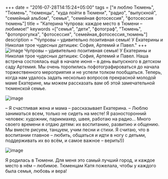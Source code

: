 +++
date = "2016-07-28T14:15:24+05:00"
tags = ["я люблю Тюмень", "Тюмень", "тюменцы", "куда пойти в Тюмени", "радио", "выпускной", "семейный альбом", "семья", "семейная фотосессия", "фотосессия тюмень"]
title = "Катерина Чупрова: каждое место в Тюмени – любимое!"
keywords =["семья", "дети", "фотограф", "Тюмень", "фотопрогулка", "фотосессия", "семейная_фотосессия_тюмень"]
description = "Чупровы – удивительно позитивная семья! У Екатерины и Николая трое чудесных детишек: София, Артемий и Павел."
+++
![image](/post/chuprovi_first.jpg)
Чупровы – удивительно позитивная семья! У Екатерины и Николая трое чудесных детишек: София, Артемий и Павел. 
Наша встреча состоялась ещё в начале июня – в день выпускного в детском саду Артемия. Мы очень торопились пофотографироваться до начала торжественного мероприятия 
и не успели толком пообщаться. Теперь, когда нам удалось задать несколько вопросов прекрасной молодой маме Екатерине, мы можем рассказать вам об этой замечательной тюменской семье.   
<!--more--> 
![image](/post/chuprovi_second.jpg)
 
 – Я счастливая жена и мама – рассказывает Екатерина. – Люблю заниматься всем, только не сидеть на месте! Я разносторонний человек: художник, парикмахер, швея, работаю 
 на радио… Много своего времени я отдаю детям: их воспитанию, развитию и общению. Мы вместе рисуем, танцуем, учим песни и стихи. Я считаю, что в воспитании главное – любить, 
 общаться и идти в ногу с детьми, поддерживать их во всём, и самое важное – верить!)) 

![image](/post/chuprovi_third.jpg)

Я родилась в Тюмени. Для меня это самый лучший город, и каждое место в нём – любимое. 
Тюменцам Катя пожелала, чтобы у каждого была семья, любовь и вера!


